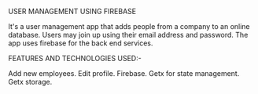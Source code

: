 USER MANAGEMENT USING FIREBASE

It's a user management app that adds people from a company to an online database. Users may join up using their email address and password. The app uses firebase for the back end services.

FEATURES AND TECHNOLOGIES USED:-

Add new employees.
Edit profile.
Firebase.
Getx for state management.
Getx storage.

